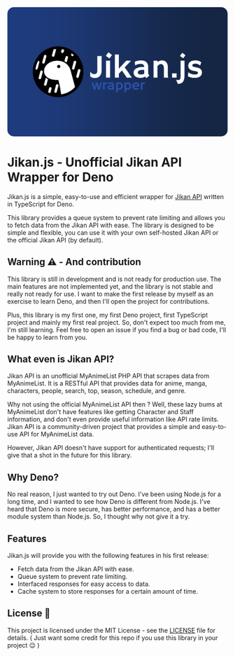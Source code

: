 <img src="meta/banner.svg" alt="Jikan.js Banner" style="border-radius: 15px;">

# Jikan.js - Unofficial Jikan API Wrapper for Deno

Jikan.js is a simple, easy-to-use and efficient wrapper for [Jikan API](https://github.com/jikan-me/jikan) written in TypeScript for Deno.

This library provides a queue system to prevent rate limiting and allows you to fetch data from the Jikan API with ease. The library is designed to be simple and flexible, you can use it with your own self-hosted Jikan API or the official Jikan API (by default).

## Warning ⚠️ - And contribution
This library is still in development and is not ready for production use. The main features are not implemented yet, and the library is not stable and really not ready for use. I want to make the first release by myself as an exercise to learn Deno, and then I'll open the project for contributions.

Plus, this library is my first one, my first Deno project, first TypeScript project and mainly my first real project. So, don't expect too much from me, I'm still learning. Feel free to open an issue if you find a bug or bad code, I'll be happy to learn from you.

## What even is Jikan API?
Jikan API is an unofficial MyAnimeList PHP API that scrapes data from MyAnimeList. It is a RESTful API that provides data for anime, manga, characters, people, search, top, season, schedule, and genre.

Why not using the official MyAnimeList API then ? Well, these lazy bums at MyAnimeList don't have features like getting Character and Staff information, and don't even provide useful information like API rate limits. Jikan API is a community-driven project that provides a simple and easy-to-use API for MyAnimeList data.

However, Jikan API doesn't have support for authenticated requests; I'll give that a shot in the future for this library.

## Why Deno?
No real reason, I just wanted to try out Deno. I've been using Node.js for a long time, and I wanted to see how Deno is different from Node.js. I've heard that Deno is more secure, has better performance, and has a better module system than Node.js. So, I thought why not give it a try.

## Features
Jikan.js will provide you with the following features in his first release:
- Fetch data from the Jikan API with ease.
- Queue system to prevent rate limiting.
- Interfaced responses for easy access to data.
- Cache system to store responses for a certain amount of time.

## License 📜
This project is licensed under the MIT License - see the [LICENSE](LICENSE) file for details. ( Just want some credit for this repo if you use this library in your project 😉 )